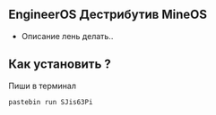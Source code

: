 
## EngineerOS Дестрибутив MineOS

- Описание лень делать..

## Как установить ?

Пиши в терминал 

	pastebin run SJis63Pi
